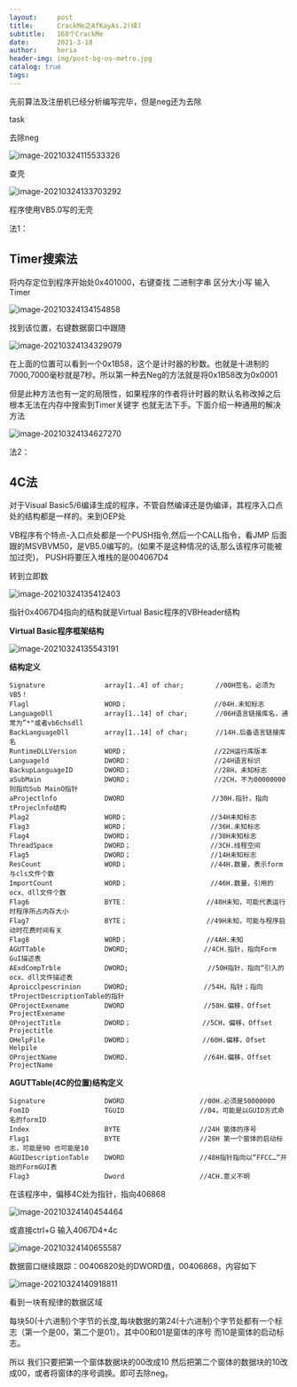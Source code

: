 ```yaml
---
layout:     post
title:      CrackMe之AfKayAs.2(续)
subtitle:   160个CrackMe
date:       2021-3-18
author:     heria
header-img: img/post-bg-os-metro.jpg
catalog: true
tags:
---
```




先前算法及注册机已经分析编写完毕，但是neg还为去除

task

去除neg

![image-20210324115533326](https://raw.githubusercontent.com/heriachen/cloudimg/main/img/image-20210324115533326.png)







查壳 

![image-20210324133703292](https://raw.githubusercontent.com/heriachen/cloudimg/main/img/image-20210324133703292.png)

程序使用VB5.0写的无壳



法1：

## **Timer搜索法**

将内存定位到程序开始处0x401000，右键查找 二进制字串 区分大小写 输入Timer



![image-20210324134154858](https://raw.githubusercontent.com/heriachen/cloudimg/main/img/image-20210324134154858.png)



找到该位置，右键数据窗口中跟随

![image-20210324134329079](https://raw.githubusercontent.com/heriachen/cloudimg/main/img/image-20210324134329079.png)

在上面的位置可以看到一个0x1B58，这个是计时器的秒数。也就是十进制的7000,7000毫秒就是7秒。所以第一种去Neg的方法就是将0x1B58改为0x0001

但是此种方法也有一定的局限性，如果程序的作者将计时器的默认名称改掉之后 根本无法在内存中搜索到Timer关键字 也就无法下手。下面介绍一种通用的解决方法

![image-20210324134627270](https://raw.githubusercontent.com/heriachen/cloudimg/main/img/image-20210324134627270.png)



法2：

## 4C法

对于Visual Basic5/6编译生成的程序，不管自然编译还是伪编译，其程序入口点处的结构都是一样的。来到OEP处

VB程序有个特点-入口点处都是一个PUSH指令,然后一个CALL指令，看JMP 后面跟的MSVBVM50，是VB5.0编写的。(如果不是这种情况的话,那么该程序可能被加过壳)， PUSH将要压入堆栈的是004067D4

转到立即数

![image-20210324135412403](https://raw.githubusercontent.com/heriachen/cloudimg/main/img/image-20210324135412403.png)



指针0x4067D4指向的结构就是Virtual Basic程序的VBHeader结构



**Virtual Basic程序框架结构**



![image-20210324135543191](https://raw.githubusercontent.com/heriachen/cloudimg/main/img/image-20210324135543191.png)



**结构定义**

```
Signature		        array[1..4] of char;		//00H签名，必须为VB5！
Flagl			    	WORD；					   //04H.未知标志
LanguageDll	        	array[1..14] of char;		//06H语言链接库名，通常为”*"或者vb6chsdll
BackLanguageDll     	array[1..14] of char;   	//14H.后备语言链接库名
RuntimeDLLVersion 		WORD；					   //22H运行库版本
Languageld			    DWORD：				       //24H语言标识
BackupLanguageID 		DWORD；				       //28H，未知标志
aSubMain		        DWORD；				       //2CH，不为00000000则指向Sub MainO指针
aProjectlnfo		    DWORD					   //30H.指针，指向tProjeclnfo结构  
Plag2					WORD；					  //34H未知标志
Flag3					WORD；					  //36H.未知标志
Flag4					DWORD；					  //38H未知标志
ThreadSpace 			DWORD；					  //3CH.线程空间
Flag5					DWORD；					  //14H未知标志
ResCount				WORD；					  //44H.数量，表示form与cls文件个数
ImportCount				WORD；					  //46H.数量，引用的ocx、dll文件个数
Flag6					BYTE：					 //48H未知，可能代表运行时程序所占内存大小
Flag7				    BYTE；					 //49H未知，可能与程序启动时花费时间有关
Flag8					WORD；					 //4AH.未知
AGUTTable 				DWORD;					 //4CH.指针，指向Form GuI描述表
AExdCompTrble		    DWORD;				      //50H指针，指向“引入的ocx、dll文件描述表
Aproicclpescrinion 		DWORD;					 //54H，指针；指向tProjectDescriptionTable的指针
OProjectExename			DWORD					 //58H.偏移，Offset ProjectExename
OProjectTitle 		    DWORD；				    //5CH，偏移，Offset Projectitle
OHelpFile 				DWORD；					//60H.偏移，Ofset Helpile
OProjectName 			DWORD.					 //64H.偏移，Offset ProjectName
```



**AGUTTable(4C的位置)结构定义**

```
Signature				DWORD					//00H.必须是50000000
FomID					TGUID					//04，可能是以GUID方式命名的formID
Index					BYTE   					//24H 窗体的序号
Flag1					BYTE					//28H 第一个窗体的启动标志，可能是90 也可能是10
AGUIDescriptionTable    DWORD					//48H指针指向以“FFCC…“开始的FormGUI表
Flag3					Dword					//4CH.意义不明
```



在该程序中，偏移4C处为指针，指向406868

![image-20210324140454464](https://raw.githubusercontent.com/heriachen/cloudimg/main/img/image-20210324140454464.png)

或直接ctrl+G 输入4067D4+4c

![image-20210324140655587](https://raw.githubusercontent.com/heriachen/cloudimg/main/img/image-20210324140655587.png)

数据窗口继续跟踪：00406820处的DWORD值，00406868，内容如下

![image-20210324140918811](https://raw.githubusercontent.com/heriachen/cloudimg/main/img/image-20210324140918811.png)

看到一块有规律的数据区域

每块50(十六进制)个字节的长度,每块数据的第24(十六进制)个字节处都有一个标志（第一个是00，第二个是01）。其中00和01是窗体的序号 而10是窗体的启动标志。

所以 我们只要把第一个窗体数据块的00改成10 然后把第二个窗体的数据块的10改成00，或者将窗体的序号调换。即可去除neg。